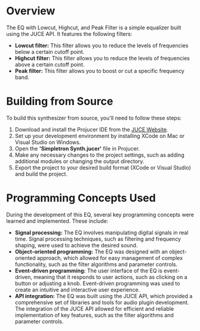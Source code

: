 # Overview
The EQ with Lowcut, Highcut, and Peak Filter is a simple equalizer built using the JUCE API. It features the following filters:

- **Lowcut filter:** This filter allows you to reduce the levels of frequencies below a certain cutoff point.
- **Highcut filter:** This filter allows you to reduce the levels of frequencies above a certain cutoff point.
- **Peak filter:** This filter allows you to boost or cut a specific frequency band.

# Building from Source
To build this synthesizer from source, you'll need to follow these steps:

1. Download and install the Projucer IDE from the [JUCE Website](https://juce.com/download/).
2. Set up your development environment by installing XCode on Mac or Visual Studio on Windows.
3. Open the **'Simpletron Synth.jucer'** file in Projucer.
4. Make any necessary changes to the project settings, such as adding additional modules or changing the output directory.
5. Export the project to your desired build format (XCode or Visual Studio) and build the project.

# Programming Concepts Used
During the development of this EQ, several key programming concepts were learned and implemented. These include:

- **Signal processing:** The EQ involves manipulating digital signals in real time. Signal processing techniques, such as filtering and frequency shaping, were used to achieve the desired sound.
- **Object-oriented programming:** The EQ was designed with an object-oriented approach, which allowed for easy management of complex functionality, such as the filter algorithms and parameter controls.
- **Event-driven programming:** The user interface of the EQ is event-driven, meaning that it responds to user actions, such as clicking on a button or adjusting a knob. Event-driven programming was used to create an intuitive and interactive user experience.
- **API integration:** The EQ was built using the JUCE API, which provided a comprehensive set of libraries and tools for audio plugin development. The integration of the JUCE API allowed for efficient and reliable implementation of key features, such as the filter algorithms and parameter controls.
